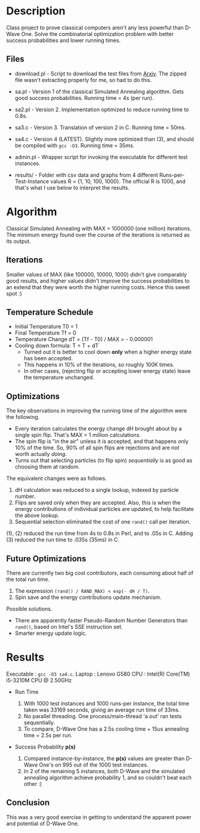 Description
===========
Class project to prove classical computers aren't any less powerful
than D-Wave One. Solve the combinatorial optimization problem with
better success probabilities and lower running times.

Files
--------
* download.pl - Script to download the test files from 
[Arxiv](http://arxiv.org/src/1305.5837v1/anc/). The zipped file
wasn't extracting properly for me, so had to do this.

* sa.pl - Version 1 of the classical Simulated Annealing algorithm.
Gets good success probabilities. Running time = 4s (per run).

* sa2.pl - Version 2. Implementation optimized to reduce running
time to 0.8s.

* sa3.c - Version 3. Translation of version 2 in C.
Running time = 50ms.

* sa4.c - Version 4 (LATEST). Slightly more optimized than (3),
and should be compiled with `gcc -O3`. Running time = 35ms.

* admin.pl - Wrapper script for invoking the executable for
different test instances.

* results/ - Folder with csv data and graphs from 4 different
Runs-per-Test-Instance values R = {1, 10, 100, 1000}. The official
R is 1000, and that's what I use below to interpret the results.

Algorithm
==========
Classical Simulated Annealing with MAX = 1000000 (one million)
iterations. The minimum energy found over the course of the
iterations is returned as its output.

Iterations
-----------
Smaller values of MAX (like 100000, 10000, 1000) didn't give
comparably good results, and higher values didn't improve the
success probabilities to an extend that they were worth the
higher running costs. Hence this sweet spot :)

Temperature Schedule
-------------------------
* Initial Temperature T0 = 1
* Final Temperature   Tf = 0
* Temperature Change  dT = (Tf - T0) / MAX = - 0.000001
* Cooling down formula: T = T + dT
  - Turned out it is better to cool down **only** when a higher
energy state has been accepted.
  - This happens in 10% of the iterations, so roughly 100K times.
  - In other cases, (rejecting flip or accepting lower energy state)
leave the temperature unchanged.


Optimizations
--------------
The key observations in improving the running time of the
algorithm were the following.

* Every iteration calculates the energy change dH brought about
by a single spin flip. That's MAX = 1 million calculations.
* The spin flip is "in the air" unless it is accepted, and that
happens only 10% of the time. So, 90% of all spin flips are 
rejections and are not worth actually *doing*.
* Turns out that selecting particles (to flip spin) *sequentially*
is as good as choosing them at random.

The equivalent changes were as follows.

1. dH calculation was reduced to a single lookup, indexed by particle
number. 
2. Flips are saved only when they are accepted. Also, this is when
the energy contributions of individual particles are updated, to 
help facilitate the above lookup. 
3. Sequential selection eliminated the cost of one `rand()` call
per iteration.

(1), (2) reduced the run time from 4s to 0.8s in Perl, and to .05s
in C. Adding (3) reduced the run time to .035s (35ms) in C.

Future Optimizations
------------------------
There are currently two big cost contributors, each consuming about
half of the total run time.

1. The expression `(rand() / RAND_MAX) < exp(- dH / T)`.
2. Spin save and the energy contributions update mechanism.

Possible solutions.
* There are apparently faster Pseudo-Random Number Generators than
`rand()`, based on Intel's SSE instruction set.
* Smarter energy update logic.

Results
===========
Executable : `gcc -O3 sa4.c`.
Laptop     : Lenovo G580
CPU        : Intel(R) Core(TM) i5-3210M CPU @ 2.50GHz

* Run Time
  1. With 1000 test instances and 1000 runs-per instance, the total
time taken was 33169 seconds, giving an average run time of 33ms.
  2. No parallel threading. One process/main-thread 'a.out' ran tests
sequentially.
  3. To compare, D-Wave One has a 2.5s cooling time + 15us annealing
time = 2.5s per run.

* Success Probability **p(s)**
  1. Compared instance-by-instance, the **p(s)** values are greater
than D-Wave One's on 995 out of the 1000 test instances.
  2. In 2 of the remaining 5 instances, both D-Wave and the simulated
annealing algorithm achieve probability 1, and so couldn't beat each
other :)

Conclusion
-----------
This was a very good exercise in getting to understand the apparent
power and potential of D-Wave One.
